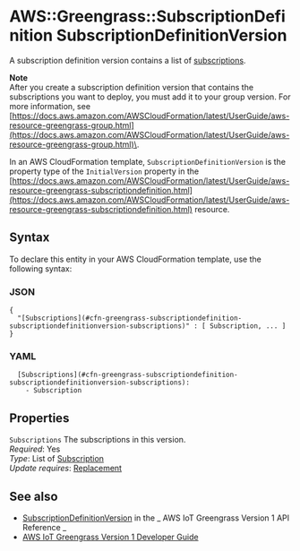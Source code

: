 # AWS::Greengrass::SubscriptionDefinition SubscriptionDefinitionVersion<a name="aws-properties-greengrass-subscriptiondefinition-subscriptiondefinitionversion"></a>

<a name="aws-properties-greengrass-subscriptiondefinition-subscriptiondefinitionversion-description"></a> A subscription definition version contains a list of [subscriptions](https://docs.aws.amazon.com/AWSCloudFormation/latest/UserGuide/aws-properties-greengrass-subscriptiondefinition-subscription.html)\.

**Note**  
After you create a subscription definition version that contains the subscriptions you want to deploy, you must add it to your group version\. For more information, see [https://docs.aws.amazon.com/AWSCloudFormation/latest/UserGuide/aws-resource-greengrass-group.html](https://docs.aws.amazon.com/AWSCloudFormation/latest/UserGuide/aws-resource-greengrass-group.html)\.

<a name="aws-properties-greengrass-subscriptiondefinition-subscriptiondefinitionversion-inheritance"></a> In an AWS CloudFormation template, `SubscriptionDefinitionVersion` is the property type of the `InitialVersion` property in the [https://docs.aws.amazon.com/AWSCloudFormation/latest/UserGuide/aws-resource-greengrass-subscriptiondefinition.html](https://docs.aws.amazon.com/AWSCloudFormation/latest/UserGuide/aws-resource-greengrass-subscriptiondefinition.html) resource\.

## Syntax<a name="aws-properties-greengrass-subscriptiondefinition-subscriptiondefinitionversion-syntax"></a>

To declare this entity in your AWS CloudFormation template, use the following syntax:

### JSON<a name="aws-properties-greengrass-subscriptiondefinition-subscriptiondefinitionversion-syntax.json"></a>

```
{
  "[Subscriptions](#cfn-greengrass-subscriptiondefinition-subscriptiondefinitionversion-subscriptions)" : [ Subscription, ... ]
}
```

### YAML<a name="aws-properties-greengrass-subscriptiondefinition-subscriptiondefinitionversion-syntax.yaml"></a>

```
  [Subscriptions](#cfn-greengrass-subscriptiondefinition-subscriptiondefinitionversion-subscriptions):
    - Subscription
```

## Properties<a name="aws-properties-greengrass-subscriptiondefinition-subscriptiondefinitionversion-properties"></a>

`Subscriptions` <a name="cfn-greengrass-subscriptiondefinition-subscriptiondefinitionversion-subscriptions"></a>
The subscriptions in this version\.  
_Required_: Yes  
_Type_: List of [Subscription](aws-properties-greengrass-subscriptiondefinition-subscription.md)  
_Update requires_: [Replacement](https://docs.aws.amazon.com/AWSCloudFormation/latest/UserGuide/using-cfn-updating-stacks-update-behaviors.html#update-replacement)

## See also<a name="aws-properties-greengrass-subscriptiondefinition-subscriptiondefinitionversion--seealso"></a>

- [SubscriptionDefinitionVersion](https://docs.aws.amazon.com/greengrass/latest/apireference/definitions-subscriptiondefinitionversion.html) in the _ AWS IoT Greengrass Version 1 API Reference _
- [AWS IoT Greengrass Version 1 Developer Guide](https://docs.aws.amazon.com/greengrass/latest/developerguide/)
